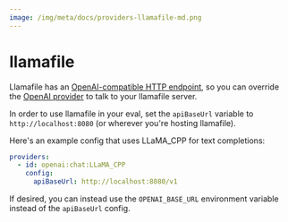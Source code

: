 ```yaml
---
image: /img/meta/docs/providers-llamafile-md.png
---
```

# llamafile

Llamafile has an [OpenAI-compatible HTTP endpoint](https://github.com/Mozilla-Ocho/llamafile?tab=readme-ov-file#json-api-quickstart), so you can override the [OpenAI provider](/docs/providers/openai/) to talk to your llamafile server.

In order to use llamafile in your eval, set the `apiBaseUrl` variable to `http://localhost:8080` (or wherever you're hosting llamafile).

Here's an example config that uses LLaMA_CPP for text completions:

```yaml
providers:
  - id: openai:chat:LLaMA_CPP
    config:
      apiBaseUrl: http://localhost:8080/v1
```

If desired, you can instead use the `OPENAI_BASE_URL` environment variable instead of the `apiBaseUrl` config.
